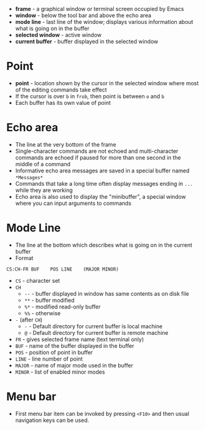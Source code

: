 * **frame** - a graphical window or terminal screen occupied by Emacs
* **window** - below the tool bar and above the echo area
* **mode line** - last line of the window; displays various information about
  what is going on in the buffer
* **selected window** - active window
* **current buffer** - buffer displayed in the selected window
# Point
* **point** - location shown by the cursor in the selected window where most of
  the editing commands take effect
* If the cursor is over `b` in `frob`, then point is between `o` and `b`
* Each buffer has its own value of point
# Echo area
* The line at the very bottom of the frame
* Single-character commands are not echoed and multi-character commands are
  echoed if paused for more than one second in the middle of a command
* Informative echo area messages are saved in a special buffer named `*Messages*`
* Commands that take a long time often display messages ending in `...` while
  they are working
* Echo area is also used to display the "minibuffer", a special window where you
  can input arguments to commands

# Mode Line
* The line at the bottom which describes what is going on in the current buffer
* Format
```
CS:CH-FR BUF    POS LINE    (MAJOR MINOR)
```
* `CS` - character set
* `CH`
  - `--` - buffer displayed in window has same contents as on disk file
  - `**` - buffer modified
  - `%*` - modified read-only buffer
  - `%%` - otherwise
* `-` (after `CH`)
  - `-` - Default directory for current buffer is local machine
  - `@` - Default directory for current buffer is remote machine
* `FR` - gives selected frame name (text terminal only)
* `BUF` - name of the buffer displayed in the buffer
* `POS` - position of point in buffer
* `LINE` - line number of point
* `MAJOR` - name of major mode used in the buffer
* `MINOR` - list of enabled minor modes
# Menu bar
* First menu bar item can be invoked by pressing `<F10>` and then usual
  navigation keys can be used.